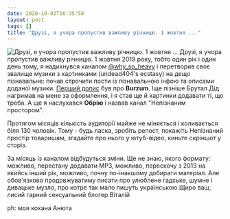 ```yaml
---
date: 2020-10-02T16:35:58
layout: post
tags: []
title: "Друзі, я учора пропустив важливу річницю. 1 жовтня ..."
---
```

![Друзі, я учора пропустив важливу річницю. 1 жовтня ...](https://res.cloudinary.com/vast-space-unexplored/image/upload/q_auto,dpr_auto,w_auto/photos/photo_1060_02-10-2020_16-35-58.jpg)
Друзі, я учора пропустив важливу річницю. 1 жовтня 2019 року, тобто один рік і один день тому, я надихнувся каналом [@why_so_heavy](https://t.me/why_so_heavy) і перетворив своє звалище музики з картинками (undead404&#39;s ecstasy) на дещо пізнавальне: почав строчити пости із пізнавальною інфою та описами доданої музики. [Перший допис](/2019-10-01-burzum--raw-black-metal-norway-norwegian-90s) був про **Burzum**. Іще пізніше Брутал Дід нагримав на мене за оформлення, і я став ще й картинки додавати ті, що треба. А ще я наслухався **Обрію** і назвав канал &quot;Непізнаним простором&quot;.

Протягом місяців кількість аудиторії майже не міняється і коливається біля 130 чоловік. Тому - будь ласка, зробіть репост, покажіть Непізнаний простір товаришам, згадайте про нього у ютуб-відео, киньте скріншот у сторіз.

За місяць із каналом відбудуться зміни. Ще не знаю, якого формату: можливо, перестану додавати MP3, можливо, перескочу з 2013 на якийсь інший рік, можливо, почну по-інакшому добирати матеріал. Але обов&#39;язково продовжуватиму писати про улюблене гадське, шумне і дивацьке музло, про котре так мало пишуть українською.Щиро ваш, лисий гарний сексуальний блогер Віталій

ph: моя кохана Анюта